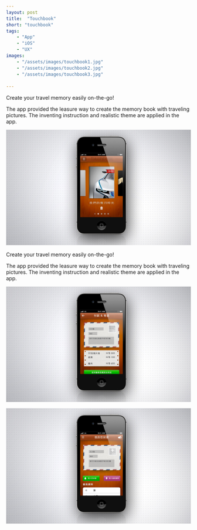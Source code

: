```yaml
---
layout: post
title:  "Touchbook"
short: "touchbook"
tags:
    - "App"
    - "iOS"
    - "UX"
images: 
    - "/assets/images/touchbook1.jpg"
    - "/assets/images/touchbook2.jpg"
    - "/assets/images/touchbook3.jpg"

---
```

Create your travel memory easily on-the-go!

<!--summary-->

The app provided the leasure way to create the memory book with traveling pictures. The inventing instruction and realistic theme are applied in the app.

<!--more-->

![Touchbook](/assets/images/touchbook1.jpg)

Create your travel memory easily on-the-go!

The app provided the leasure way to create the memory book with traveling pictures. The inventing instruction and realistic theme are applied in the app.

![Touchbook](/assets/images/touchbook2.jpg)

![Touchbook](/assets/images/touchbook3.jpg)